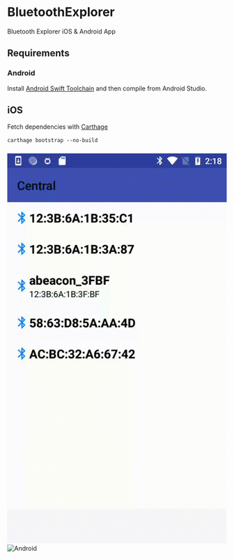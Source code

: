 # BluetoothExplorer

Bluetooth Explorer iOS & Android App

## Requirements

### Android

Install [Android Swift Toolchain](https://github.com/SwiftJava/android_toolchain) and then compile from Android Studio.

## iOS

Fetch dependencies with [Carthage](https://github.com/Carthage/Carthage)

```
carthage bootstrap --no-build
```

### 

![Android](Assets/scanAndroid1.gif)
![Android](Assets/scaniOS1.gif)
